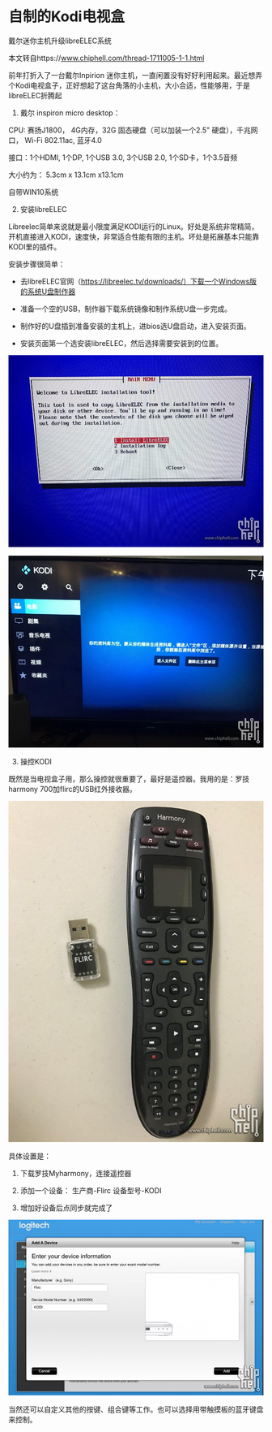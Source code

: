 # 自制的Kodi电视盒

戴尔迷你主机升级libreELEC系统

本文转自https://www.chiphell.com/thread-1711005-1-1.html

前年打折入了一台戴尔Inpirion 迷你主机，一直闲置没有好好利用起来。最近想弄个Kodi电视盒子，正好想起了这台角落的小主机，大小合适，性能够用，于是libreELEC折腾起

1. 戴尔 inspiron micro desktop：

CPU: 赛扬J1800， 4G内存，32G 固态硬盘（可以加装一个2.5" 硬盘），千兆网口， Wi-Fi 802.11ac, 蓝牙4.0

接口：1个HDMI, 1个DP, 1个USB 3.0, 3个USB 2.0, 1个SD卡，1个3.5音频

大小约为： 5.3cm x 13.1cm x13.1cm

自带WIN10系统

2. 安装libreELEC

Libreelec简单来说就是最小限度满足KODI运行的Linux。好处是系统非常精简，开机直接进入KODI，速度快，非常适合性能有限的主机。坏处是拓展基本只能靠KODI里的插件。

安装步骤很简单：
- 去libreELEC官网（https://libreelec.tv/downloads/）下载一个Windows版的系统U盘制作器

- 准备一个空的USB，制作器下载系统镜像和制作系统U盘一步完成。

- 制作好的U盘插到准备安装的主机上，进bios选U盘启动，进入安装页面。

- 安装页面第一个选安装libreELEC，然后选择需要安装到的位置。

![install](./pic/123501sqraraasuvvfwuvr.jpg)

![kodi1](./pic/123502sxjt99ejh7z3t354.jpg)

3. 操控KODI

既然是当电视盒子用，那么操控就很重要了，最好是遥控器。我用的是：罗技harmony 700加flirc的USB红外接收器。

![yaokongqi1](./pic/120342aj6xg7fq2qf8k68x.jpg)

具体设置是：

1. 下载罗技Myharmony，连接遥控器

2. 添加一个设备：  生产商-Flirc  设备型号-KODI

3. 增加好设备后点同步就完成了

![yaokongqi2](./pic/125848zg86uj6a8gztgjyu.jpg)

当然还可以自定义其他的按键、组合键等工作。也可以选择用带触摸板的蓝牙键盘来控制。